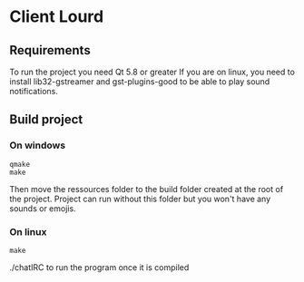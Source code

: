 # Client Lourd
## Requirements
To run the project you need Qt 5.8 or greater
If you are on linux, you need to install lib32-gstreamer and gst-plugins-good to be able to play sound notifications.

## Build project
### On windows
```
qmake
make
```
Then move the ressources folder to the build folder created at the root of the project. Project can run without this folder but you won't have any sounds or emojis.

### On linux
```
make
```
./chatIRC to run the program once it is compiled
